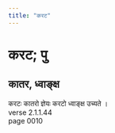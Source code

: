 ```yaml
---
title: "करट"
---
```


# करट; पु
## कातर, ध्वाङ्क्ष
करटः कातरो ज्ञेयः करटो ध्वाङ्क्ष उच्यते ।<br />verse 2.1.1.44<br />page 0010

